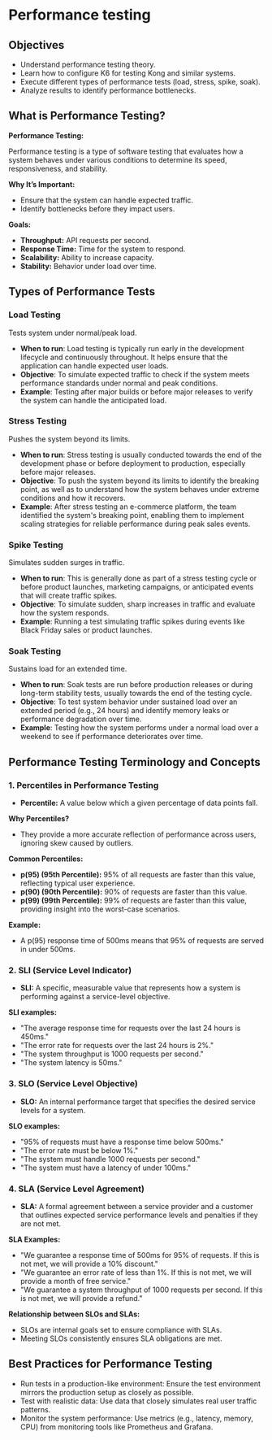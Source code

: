 # Performance testing

## Objectives

- Understand performance testing theory.
- Learn how to configure K6 for testing Kong and similar systems.
- Execute different types of performance tests (load, stress, spike, soak).
- Analyze results to identify performance bottlenecks.

## What is Performance Testing?

**Performance Testing:** 

Performance testing is a type of software testing that evaluates how a system behaves under various conditions to determine its speed, responsiveness, and stability.

**Why It’s Important:**

- Ensure that the system can handle expected traffic.
- Identify bottlenecks before they impact users.

**Goals:**

- **Throughput:** API requests per second.
- **Response Time:** Time for the system to respond.
- **Scalability:** Ability to increase capacity.
- **Stability:** Behavior under load over time.

## Types of Performance Tests

### Load Testing

Tests system under normal/peak load.

- **When to run**: Load testing is typically run early in the development lifecycle and continuously throughout. It helps ensure that the application can handle expected user loads.
- **Objective**: To simulate expected traffic to check if the system meets performance standards under normal and peak conditions.
- **Example**: Testing after major builds or before major releases to verify the system can handle the anticipated load.

### Stress Testing

Pushes the system beyond its limits.

- **When to run**: Stress testing is usually conducted towards the end of the development phase or before deployment to production, especially before major releases.
- **Objective**: To push the system beyond its limits to identify the breaking point, as well as to understand how the system behaves under extreme conditions and how it recovers.
- **Example**: After stress testing an e-commerce platform, the team identified the system's breaking point, enabling them to implement scaling strategies for reliable performance during peak sales events.
  
### Spike Testing

Simulates sudden surges in traffic.

- **When to run**: This is generally done as part of a stress testing cycle or before product launches, marketing campaigns, or anticipated events that will create traffic spikes.
- **Objective**: To simulate sudden, sharp increases in traffic and evaluate how the system responds.
- **Example**: Running a test simulating traffic spikes during events like Black Friday sales or product launches.

### Soak Testing

Sustains load for an extended time.

- **When to run**: Soak tests are run before production releases or during long-term stability tests, usually towards the end of the testing cycle.
- **Objective**: To test system behavior under sustained load over an extended period (e.g., 24 hours) and identify memory leaks or performance degradation over time.
- **Example**: Testing how the system performs under a normal load over a weekend to see if performance deteriorates over time.


## Performance Testing Terminology and Concepts

### 1. Percentiles in Performance Testing

- **Percentile:** A value below which a given percentage of data points fall.

**Why Percentiles?**

- They provide a more accurate reflection of performance across users, ignoring skew caused by outliers.

**Common Percentiles:**

- **p(95) (95th Percentile):** 95% of all requests are faster than this value, reflecting typical user experience.
- **p(90) (90th Percentile):** 90% of requests are faster than this value.
- **p(99) (99th Percentile):** 99% of requests are faster than this value, providing insight into the worst-case scenarios.

**Example:**

- A p(95) response time of 500ms means that 95% of requests are served in under 500ms.

### 2. SLI (Service Level Indicator)

- **SLI:** A specific, measurable value that represents how a system is performing against a service-level objective.

**SLI examples:**

- "The average response time for requests over the last 24 hours is 450ms."
- "The error rate for requests over the last 24 hours is 2%."
- "The system throughput is 1000 requests per second."
- "The system latency is 50ms."

### 3. SLO (Service Level Objective)

- **SLO:** An internal performance target that specifies the desired service levels for a system.

**SLO examples:**

- "95% of requests must have a response time below 500ms."
- "The error rate must be below 1%."
- "The system must handle 1000 requests per second."
- "The system must have a latency of under 100ms."

### 4. SLA (Service Level Agreement)

- **SLA:** A formal agreement between a service provider and a customer that outlines expected service performance levels and penalties if they are not met.

**SLA Examples:**

- "We guarantee a response time of 500ms for 95% of requests. If this is not met, we will provide a 10% discount."
- "We guarantee an error rate of less than 1%. If this is not met, we will provide a month of free service."
- "We guarantee a system throughput of 1000 requests per second. If this is not met, we will provide a refund."

**Relationship between SLOs and SLAs:**

- SLOs are internal goals set to ensure compliance with SLAs.
- Meeting SLOs consistently ensures SLA obligations are met.


## Best Practices for Performance Testing

- Run tests in a production-like environment: Ensure the test environment mirrors the production setup as closely as possible.
- Test with realistic data: Use data that closely simulates real user traffic patterns.
- Monitor the system performance: Use metrics (e.g., latency, memory, CPU) from monitoring tools like Prometheus and Grafana.


